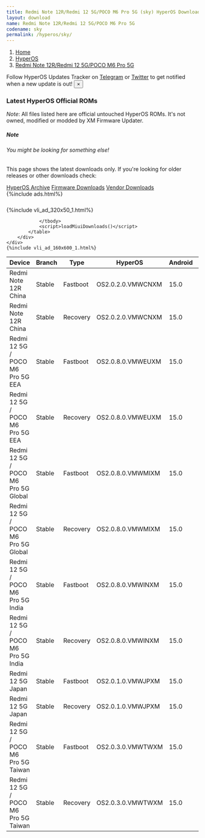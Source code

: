 ```yaml
---
title: Redmi Note 12R/Redmi 12 5G/POCO M6 Pro 5G (sky) HyperOS Downloads
layout: download
name: Redmi Note 12R/Redmi 12 5G/POCO M6 Pro 5G
codename: sky
permalink: /hyperos/sky/
---
```

<nav aria-label="breadcrumb">
    <ol class="breadcrumb">
        <li class="breadcrumb-item"><a href="/">Home</a></li>
        <li class="breadcrumb-item"><a href="/hyperos/">HyperOS</a></li>
        <li class="breadcrumb-item active" aria-current="page"><a href="/hyperos/sky/">Redmi Note 12R/Redmi 12 5G/POCO M6 Pro 5G</a></li>
    </ol>
</nav>
<div class="alert alert-primary alert-dismissible fade show" role="alert">
    Follow HyperOS Updates Tracker on <a href="https://t.me/MIUIUpdatesTracker" class="alert-link">Telegram</a>
     or <a href="https://twitter.com/MiFwUpdater" class="alert-link">Twitter</a> to get notified when a new update is out!
    <button type="button" class="close" data-dismiss="alert" aria-label="Close">
        <span aria-hidden="true">&times;</span>
    </button>
</div>

### Latest HyperOS Official ROMs
*Note*: All files listed here are official untouched HyperOS ROMs. It's not owned, modified or modded by XM Firmware Updater.
<div class="card">
  <div class="card-body">
    <h5 class="card-title">Note</h5>
    <h6 class="card-subtitle mb-2 text-muted">You might be looking for something else!</h6>
    <p class="card-text">This page shows the latest downloads only.
     If you're looking for older releases or other downloads check:</p>
    <a href="/archive/hyperos/sky/" class="card-link">HyperOS Archive</a>
    <a href="/firmware/sky/" class="card-link">Firmware Downloads</a>
    <a href="/vendor/sky/" class="card-link">Vendor Downloads</a>
  </div>
</div>
{%include ads.html%}
<div class="row justify-content-center">
    <div class="col-10">
        <div class="table-responsive-md" style="margin-top: 25px;">
            {%include vli_ad_320x50_1.html%}
            <table id="miui" class="display dt-responsive nowrap compact table table-striped table-hover table-sm">
                <thead class="thead-dark">
                    <tr>
                        <th data-ref="device">Device</th>
                        <th data-ref="branch">Branch</th>
                        <th data-ref="type">Type</th>
                        <th data-ref="miui">HyperOS</th>
                        <th data-ref="android">Android</th>
                        <th data-ref="size">Size</th>
                        <th data-ref="size">Date</th>
                        <th data-ref="link">Link</th>
                    </tr>
                </thead>
                <tbody>
                <tr><td>Redmi Note 12R China</td><td>Stable</td><td>Fastboot</td><td>OS2.0.2.0.VMWCNXM</td><td>15.0</td><td>6.9 GB</td><td>2025-02-12</td><td><a href="/hyperos/sky/stable/OS2.0.2.0.VMWCNXM/">Download</a></td></tr>
<tr><td>Redmi Note 12R China</td><td>Stable</td><td>Recovery</td><td>OS2.0.2.0.VMWCNXM</td><td>15.0</td><td>5.3 GB</td><td>2025-02-15</td><td><a href="/hyperos/sky/stable/OS2.0.2.0.VMWCNXM/">Download</a></td></tr>
<tr><td>Redmi 12 5G / POCO M6 Pro 5G EEA</td><td>Stable</td><td>Fastboot</td><td>OS2.0.8.0.VMWEUXM</td><td>15.0</td><td>7.5 GB</td><td>2025-04-28</td><td><a href="/hyperos/sky/stable/OS2.0.8.0.VMWEUXM/">Download</a></td></tr>
<tr><td>Redmi 12 5G / POCO M6 Pro 5G EEA</td><td>Stable</td><td>Recovery</td><td>OS2.0.8.0.VMWEUXM</td><td>15.0</td><td>4.9 GB</td><td>2025-05-16</td><td><a href="/hyperos/sky/stable/OS2.0.8.0.VMWEUXM/">Download</a></td></tr>
<tr><td>Redmi 12 5G / POCO M6 Pro 5G Global</td><td>Stable</td><td>Fastboot</td><td>OS2.0.8.0.VMWMIXM</td><td>15.0</td><td>8.0 GB</td><td>2025-04-18</td><td><a href="/hyperos/sky/stable/OS2.0.8.0.VMWMIXM/">Download</a></td></tr>
<tr><td>Redmi 12 5G / POCO M6 Pro 5G Global</td><td>Stable</td><td>Recovery</td><td>OS2.0.8.0.VMWMIXM</td><td>15.0</td><td>4.8 GB</td><td>2025-05-16</td><td><a href="/hyperos/sky/stable/OS2.0.8.0.VMWMIXM/">Download</a></td></tr>
<tr><td>Redmi 12 5G / POCO M6 Pro 5G India</td><td>Stable</td><td>Fastboot</td><td>OS2.0.8.0.VMWINXM</td><td>15.0</td><td>6.3 GB</td><td>2025-04-28</td><td><a href="/hyperos/sky/stable/OS2.0.8.0.VMWINXM/">Download</a></td></tr>
<tr><td>Redmi 12 5G / POCO M6 Pro 5G India</td><td>Stable</td><td>Recovery</td><td>OS2.0.8.0.VMWINXM</td><td>15.0</td><td>4.6 GB</td><td>2025-05-16</td><td><a href="/hyperos/sky/stable/OS2.0.8.0.VMWINXM/">Download</a></td></tr>
<tr><td>Redmi 12 5G Japan</td><td>Stable</td><td>Fastboot</td><td>OS2.0.1.0.VMWJPXM</td><td>15.0</td><td>7.1 GB</td><td>2025-02-21</td><td><a href="/hyperos/sky/stable/OS2.0.1.0.VMWJPXM/">Download</a></td></tr>
<tr><td>Redmi 12 5G Japan</td><td>Stable</td><td>Recovery</td><td>OS2.0.1.0.VMWJPXM</td><td>15.0</td><td>4.7 GB</td><td>2025-03-27</td><td><a href="/hyperos/sky/stable/OS2.0.1.0.VMWJPXM/">Download</a></td></tr>
<tr><td>Redmi 12 5G / POCO M6 Pro 5G Taiwan</td><td>Stable</td><td>Fastboot</td><td>OS2.0.3.0.VMWTWXM</td><td>15.0</td><td>6.5 GB</td><td>2025-03-12</td><td><a href="/hyperos/sky/stable/OS2.0.3.0.VMWTWXM/">Download</a></td></tr>
<tr><td>Redmi 12 5G / POCO M6 Pro 5G Taiwan</td><td>Stable</td><td>Recovery</td><td>OS2.0.3.0.VMWTWXM</td><td>15.0</td><td>4.6 GB</td><td>2025-03-27</td><td><a href="/hyperos/sky/stable/OS2.0.3.0.VMWTWXM/">Download</a></td></tr>

                </tbody>
                <script>loadMiuiDownloads()</script>
            </table>
        </div>
    </div>
    {%include vli_ad_160x600_1.html%}
</div>
